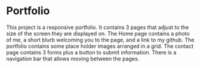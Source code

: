 # Portfolio 

This project is a responsive portfolio. It contains 3 pages that adjust to the size of the screen they are displayed on. 
The Home page contains a photo of me, a short blurb welcoming you to the page, and a link to my github.
The portfolio contains some place holder images arranged in a grid.
The contact page contains 3 forms plus a button to submit information.
There is a navigation bar that allows moving between the pages. 






